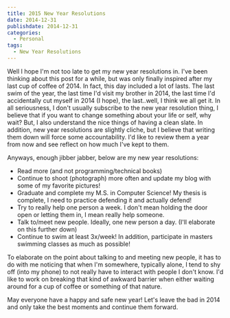 ```yaml
---
title: 2015 New Year Resolutions
date: 2014-12-31
publishdate: 2014-12-31
categories:
  - Personal
tags:
  - New Year Resolutions
---
```


Well I hope I'm not too late to get my new year resolutions in. I've been thinking about this post for a while, but was only finally inspired after my last cup of coffee of 2014. In fact, this day included a lot of lasts. The last swim of the year, the last time I'd visit my brother in 2014, the last time I'd accidentally cut myself in 2014 (I hope), the last..well, I think we all get it. In all seriousness, I don't usually subscribe to the new year resolution thing, I believe that if you want to change something about your life or self, why wait? But, I also understand the nice things of having a clean slate. In addition, new year resolutions are slightly cliche, but I believe that writing them down will force some accountability. I'd like to review them a year from now and see reflect on how much I've kept to them.

Anyways, enough jibber jabber, below are my new year resolutions:

* Read more (and not programming/technical books)
* Continue to shoot (photograph) more often and update my blog with some of my favorite pictures!
* Graduate and complete my M.S. in Computer Science! My thesis is complete, I need to practice defending it and actually defend!
* Try to really help one person a week. I don't mean holding the door open or letting them in, I mean really help someone.
* Talk to/meet new people. Ideally, one new person a day. (I'll elaborate on this further down)
* Continue to swim at least 3x/week! In addition, participate in masters swimming classes as much as possible!

To elaborate on the point about talking to and meeting new people, it has to do with me noticing that when I'm somewhere, typically alone, I tend to shy off (into my phone) to not really have to interact with people I don't know. I'd like to work on breaking that kind of awkward barrier when either waiting around for a cup of coffee or something of that nature.

May everyone have a happy and safe new year! Let's leave the bad in 2014 and only take the best moments and continue them forward.
